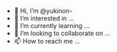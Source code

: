 - 👋 Hi, I’m @yukinon-
- 👀 I’m interested in ...
- 🌱 I’m currently learning ...
- 💞️ I’m looking to collaborate on ...
- 📫 How to reach me ...

<!---
yukinon-/yukinon- is a ✨ special ✨ repository because its `README.md` (this file) appears on your GitHub profile.
You can click the Preview link to take a look at your changes.
--->
